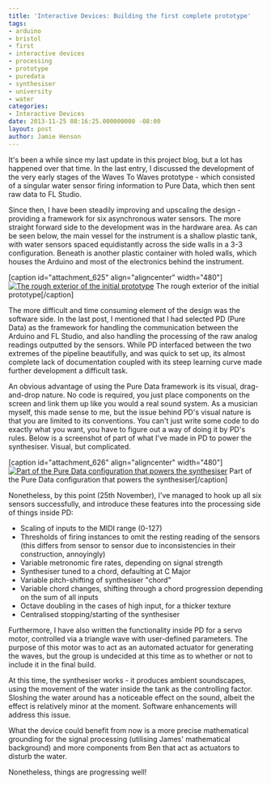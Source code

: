 ```yaml
---
title: 'Interactive Devices: Building the first complete prototype'
tags:
- arduino
- bristol
- first
- interactive devices
- processing
- prototype
- puredata
- synthesiser
- university
- water
categories:
- Interactive Devices
date: 2013-11-25 08:16:25.000000000 -08:00
layout: post
author: Jamie Henson
---
```


It's been a while since my last update in this project blog, but a lot has happened over that time. In the last entry, I discussed the development of the very early stages of the Waves To Waves prototype - which consisted of a singular water sensor firing information to Pure Data, which then sent raw data to FL Studio.

Since then, I have been steadily improving and upscaling the design - providing a framework for six asynchronous water sensors. The more straight forward side to the development was in the hardware area. As can be seen below, the main vessel for the instrument is a shallow plastic tank, with water sensors spaced equidistantly across the side walls in a 3-3 configuration. Beneath is another plastic container with holed walls, which houses the Arduino and most of the electronics behind the instrument.

<!-- more -->

[caption id="attachment_625" align="aligncenter" width="480"][![The rough exterior of the initial prototype](http://jh47.com/wp-content/uploads/2013/11/2013-11-24-14.38.07-1024x757.jpg)](http://jh47.com/wp-content/uploads/2013/11/2013-11-24-14.38.07.jpg) The rough exterior of the initial prototype[/caption]

The more difficult and time consuming element of the design was the software side. In the last post, I mentioned that I had selected PD (Pure Data) as the framework for handling the communication between the Arduino and FL Studio, and also handling the processing of the raw analog readings outputted by the sensors. While PD interfaced between the two extremes of the pipeline beautifully, and was quick to set up, its almost complete lack of documentation coupled with its steep learning curve made further development a difficult task.

An obvious advantage of using the Pure Data framework is its visual, drag-and-drop nature. No code is required, you just place components on the screen and link them up like you would a real sound system. As a musician myself, this made sense to me, but the issue behind PD's visual nature is that you are limited to its conventions. You can't just write some code to do exactly what you want, you have to figure out a way of doing it by PD's rules. Below is a screenshot of part of what I've made in PD to power the synthesiser. Visual, but complicated.

[caption id="attachment_626" align="aligncenter" width="480"][![Part of the Pure Data configuration that powers the synthesiser](http://jh47.com/wp-content/uploads/2013/11/pdmess-1024x577.png)](http://jh47.com/wp-content/uploads/2013/11/pdmess.png) Part of the Pure Data configuration that powers the synthesiser[/caption]

Nonetheless, by this point (25th November), I've managed to hook up all six sensors successfully, and introduce these features into the processing side of things inside PD:

*   Scaling of inputs to the MIDI range (0-127)
*   Thresholds of firing instances to omit the resting reading of the sensors (this differs from sensor to sensor due to inconsistencies in their construction, annoyingly)
*   Variable metronomic fire rates, depending on signal strength
*   Synthesiser tuned to a chord, defaulting at C Major
*   Variable pitch-shifting of synthesiser "chord"
*   Variable chord changes, shifting through a chord progression depending on the sum of all inputs
*   Octave doubling in the cases of high input, for a thicker texture
*   Centralised stopping/starting of the synthesiser

Furthermore, I have also written the functionality inside PD for a servo motor, controlled via a triangle wave with user-defined parameters. The purpose of this motor was to act as an automated actuator for generating the waves, but the group is undecided at this time as to whether or not to include it in the final build.

At this time, the synthesiser works - it produces ambient soundscapes, using the movement of the water inside the tank as the controlling factor. Sloshing the water around has a noticeable effect on the sound, albeit the effect is relatively minor at the moment. Software enhancements will address this issue.

What the device could benefit from now is a more precise mathematical grounding for the signal processing (utilising James' mathematical background) and more components from Ben that act as actuators to disturb the water.

Nonetheless, things are progressing well!